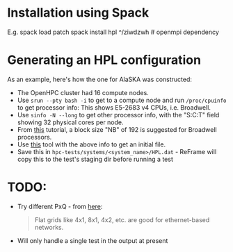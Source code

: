 

# Installation using Spack

E.g.
    spack load patch
    spack install hpl ^/ziwdzwh # openmpi dependency


# Generating an HPL configuration

As an example, here's how the one for AlaSKA was constructed:
- The OpenHPC cluster had 16 compute nodes.
- Use `srun --pty bash -i` to get to a compute node and run `/proc/cpuinfo` to get processor info: This shows E5-2683 v4 CPUs, i.e. Broadwell.
- Use `sinfo -N --long` to get other processor info, with the "S:C:T" field showing 32 physical cores per node.
- From [this](https://ulhpc-tutorials.readthedocs.io/en/latest/parallel/mpi/HPL/#hpl-main-parameters) tutorial, a block size "NB" of 192 is suggested for Broadwell processors.
- Use [this](https://www.advancedclustering.com/act_kb/tune-hpl-dat-file/) tool with the above info to get an initial file.
- Save this in `hpc-tests/systems/<system_name>/HPL.dat` - ReFrame will copy this to the test's staging dir before running a test


# TODO:
- Try different PxQ - from [here](https://community.brightcomputing.com/question/how-do-i-run-the-hpl-test-on-a-bright-cluster-5d6614ba08e8e81e885f19f3):
    > Flat grids  like 4x1, 8x1, 4x2, etc. are good for ethernet-based networks.
- Will only handle a single test in the output at present